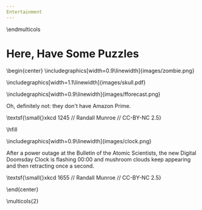 ```yaml
---
Entertainment
---
```


\endmulticols

Here, Have Some Puzzles
=======================

\begin{center}
\includegraphics[width=0.9\linewidth]{images/zombie.png}

\includegraphics[width=1.1\linewidth]{images/skull.pdf}

\includegraphics[width=0.9\linewidth]{images/fforecast.png}

Oh, definitely not: they don't have Amazon Prime.

\textsf{\small{}xkcd 1245 // Randall Munroe // CC-BY-NC 2.5}

\hfill

\includegraphics[width=0.9\linewidth]{images/clock.png}

After a power outage at the Bulletin of the Atomic Scientists, the new Digital Doomsday Clock is flashing 00:00 and mushroom clouds keep appearing and then retracting once a second.

\textsf{\small{}xkcd 1655 // Randall Munroe // CC-BY-NC 2.5}

\end{center}

\multicols{2}
